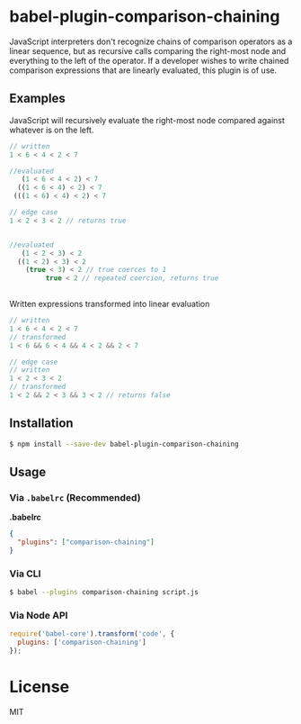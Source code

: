 # babel-plugin-comparison-chaining

JavaScript interpreters don't recognize chains of comparison operators as a linear sequence, but as recursive calls comparing the right-most node and everything to the left of the operator.  If a developer wishes to write chained comparison expressions that are linearly evaluated, this plugin is of use.

## Examples

JavaScript will recursively evaluate the right-most node compared against whatever is on the left.

```javascript
// written
1 < 6 < 4 < 2 < 7

//evaluated
   (1 < 6 < 4 < 2) < 7 
  ((1 < 6 < 4) < 2) < 7
 (((1 < 6) < 4) < 2) < 7

// edge case
1 < 2 < 3 < 2 // returns true


//evaluated
   (1 < 2 < 3) < 2
  ((1 < 2) < 3) < 2
    (true < 3) < 2 // true coerces to 1
         true < 2 // repeated coercion, returns true
         
```

Written expressions transformed into linear evaluation

```javascript
// written
1 < 6 < 4 < 2 < 7
// transformed
1 < 6 && 6 < 4 && 4 < 2 && 2 < 7

// edge case
// written
1 < 2 < 3 < 2
// transformed
1 < 2 && 2 < 3 && 3 < 2 // returns false
```

## Installation

```sh
$ npm install --save-dev babel-plugin-comparison-chaining
```

## Usage

### Via `.babelrc` (Recommended)

**.babelrc**

```json
{
  "plugins": ["comparison-chaining"]
}
```

### Via CLI

```sh
$ babel --plugins comparison-chaining script.js
```

### Via Node API

```javascript
require('babel-core').transform('code', {
  plugins: ['comparison-chaining']
});
```

# License

MIT
